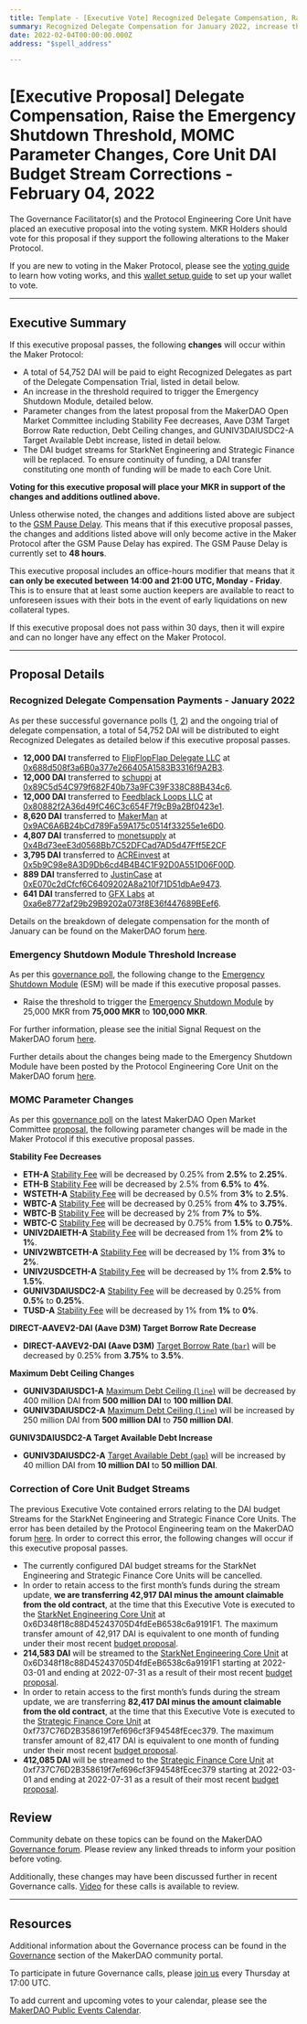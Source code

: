 ```yaml
---
title: Template - [Executive Vote] Recognized Delegate Compensation, Raise the Emergency Shutdown Threshold, MOMC Parameter Changes, Core Unit DAI Budget Stream Corrections - February 04, 2022
summary: Recognized Delegate Compensation for January 2022, increase the threshold to trigger the Emergency Shutdown Module, parameter changes from the latest MOMC proposal, correction of StarkNet Engineering and Strategic Finance DAI budget streams.
date: 2022-02-04T00:00:00.000Z
address: "$spell_address"

---
```

# [Executive Proposal] Delegate Compensation, Raise the Emergency Shutdown Threshold, MOMC Parameter Changes, Core Unit DAI Budget Stream Corrections - February 04, 2022

The Governance Facilitator(s) and the Protocol Engineering Core Unit have placed an executive proposal into the voting system. MKR Holders should vote for this proposal if they support the following alterations to the Maker Protocol.

If you are new to voting in the Maker Protocol, please see the [voting guide](https://community-development.makerdao.com/en/learn/governance/how-voting-works/) to learn how voting works, and this [wallet setup guide](https://community-development.makerdao.com/en/learn/governance/voting-setup/) to set up your wallet to vote.

---

## Executive Summary

If this executive proposal passes, the following **changes** will occur within the Maker Protocol:
- A total of 54,752 DAI will be paid to eight Recognized Delegates as part of the Delegate Compensation Trial, listed in detail below.
- An increase in the threshold required to trigger the Emergency Shutdown Module, detailed below.
- Parameter changes from the latest proposal from the MakerDAO Open Market Committee including Stability Fee decreases, Aave D3M Target Borrow Rate reduction, Debt Ceiling changes, and GUNIV3DAIUSDC2-A Target Available Debt increase, listed in detail below.
- The DAI budget streams for StarkNet Engineering and Strategic Finance will be replaced. To ensure continuity of funding, a DAI transfer constituting one month of funding will be made to each Core Unit.

**Voting for this executive proposal will place your MKR in support of the changes and additions outlined above.**

Unless otherwise noted, the changes and additions listed above are subject to the [GSM Pause Delay](https://manual.makerdao.com/parameter-index/core/param-gsm-pause-delay). This means that if this executive proposal passes, the changes and additions listed above will only become active in the Maker Protocol after the GSM Pause Delay has expired. The GSM Pause Delay is currently set to **48 hours**.

This executive proposal includes an office-hours modifier that means that it **can only be executed between 14:00 and 21:00 UTC, Monday - Friday**. This is to ensure that at least some auction keepers are available to react to unforeseen issues with their bots in the event of early liquidations on new collateral types.

If this executive proposal does not pass within 30 days, then it will expire and can no longer have any effect on the Maker Protocol.

---

## Proposal Details

### Recognized Delegate Compensation Payments - January 2022

As per these successful governance polls ([1](https://vote.makerdao.com/polling/QmPCbBu3?network=mainnet), [2](https://vote.makerdao.com/polling/QmbvuhYH?network=mainnet#poll-detail)) and the ongoing trial of delegate compensation, a total of 54,752 DAI will be distributed to eight Recognized Delegates as detailed below if this executive proposal passes.

- **12,000 DAI** transferred to [FlipFlopFlap Delegate LLC](https://vote.makerdao.com/address/0xaf8aa6846539033eaf0c3ca4c9c7373e370e039b) at [0x688d508f3a6B0a377e266405A1583B3316f9A2B3](https://etherscan.io/address/0x688d508f3a6B0a377e266405A1583B3316f9A2B3).
- **12,000 DAI** transferred to [schuppi](https://vote.makerdao.com/address/0xb21e535fb349e4ef0520318acfe589e174b0126b) at [0x89C5d54C979f682F40b73a9FC39F338C88B434c6](https://etherscan.io/address/0x89C5d54C979f682F40b73a9FC39F338C88B434c6).
- **12,000 DAI** transferred to [Feedblack Loops LLC](https://vote.makerdao.com/address/0x845b36e1e4f41a361dd711bda8ea239bf191fe95) at [0x80882f2A36d49fC46C3c654F7f9cB9a2Bf0423e1](https://etherscan.io/address/0x80882f2A36d49fC46C3c654F7f9cB9a2Bf0423e1).
- **8,620 DAI** transferred to [MakerMan](https://vote.makerdao.com/address/0x22d5294a23d49294bf11d9db8beda36e104ad9b3) at [0x9AC6A6B24bCd789Fa59A175c0514f33255e1e6D0](https://etherscan.io/address/0x9AC6A6B24bCd789Fa59A175c0514f33255e1e6D0).
- **4,807 DAI** transferred to [monetsupply](https://vote.makerdao.com/address/0x45127ec92b58c3a89e89f63553073adcaf2f1f5f) at [0x4Bd73eeE3d0568Bb7C52DFCad7AD5d47Fff5E2CF](https://etherscan.io/address/0x4Bd73eeE3d0568Bb7C52DFCad7AD5d47Fff5E2CF)
- **3,795 DAI** transferred to [ACREinvest](https://vote.makerdao.com/address/0x4d3ac33ab1dd7b0f352b8e590fe8b62c4c39ead5) at [0x5b9C98e8A3D9Db6cd4B4B4C1F92D0A551D06F00D](https://etherscan.io/address/0x5b9C98e8A3D9Db6cd4B4B4C1F92D0A551D06F00D).
- **889 DAI** transferred to [JustinCase](https://vote.makerdao.com/address/0xcdb792c14391f7115ba77a7cd27f724fc9ea2091) at [0xE070c2dCfcf6C6409202A8a210f71D51dbAe9473](https://etherscan.io/address/0xE070c2dCfcf6C6409202A8a210f71D51dbAe9473).
- **641 DAI** transferred to [GFX Labs](https://vote.makerdao.com/address/0xf60d7a62c98f65480725255e831de531efe3fe14) at [0xa6e8772af29b29B9202a073f8E36f447689BEef6](https://etherscan.io/address/0xa6e8772af29b29B9202a073f8E36f447689BEef6).

Details on the breakdown of delegate compensation for the month of January can be found on the MakerDAO forum [here](https://forum.makerdao.com/t/recognized-delegate-compensation-breakdown-january-2022/13001).

### Emergency Shutdown Module Threshold Increase

As per this [governance poll](https://vote.makerdao.com/polling/QmQSVmrh), the following change to the [Emergency Shutdown Module](https://makerdao.world/en/learn/governance/emergency-shutdown) (ESM) will be made if this executive proposal passes.

- Raise the threshold to trigger the [Emergency Shutdown Module](https://makerdao.world/en/learn/governance/emergency-shutdown) by 25,000 MKR from **75,000 MKR** to **100,000 MKR**.

For further information, please see the initial Signal Request on the MakerDAO forum [here](https://forum.makerdao.com/t/signal-request-raise-threshold-for-emergency-shutdown-module/12208).

Further details about the changes being made to the Emergency Shutdown Module have been posted by the Protocol Engineering Core Unit on the MakerDAO forum [here](https://forum.makerdao.com/t/moving-the-esm-threshold-increase-to-next-week/12895).

### MOMC Parameter Changes

As per this [governance poll](https://vote.makerdao.com/polling/QmWReBMh) on the latest MakerDAO Open Market Committee [proposal](https://forum.makerdao.com/t/parameter-changes-proposal-ppg-omc-001-2022-01-27/12883), the following parameter changes will be made in the Maker Protocol if this executive proposal passes.

**Stability Fee Decreases**

* **ETH-A** [Stability Fee](https://manual.makerdao.com/parameter-index/vault-risk/param-stability-fee) will be decreased by 0.25% from **2.5%** to **2.25%**.
* **ETH-B** [Stability Fee](https://manual.makerdao.com/parameter-index/vault-risk/param-stability-fee) will be decreased by 2.5% from **6.5%** to **4%**.
* **WSTETH-A** [Stability Fee](https://manual.makerdao.com/parameter-index/vault-risk/param-stability-fee) will be decreased by 0.5% from **3%** to **2.5%**.
* **WBTC-A** [Stability Fee](https://manual.makerdao.com/parameter-index/vault-risk/param-stability-fee) will be decreased by 0.25% from **4%** to **3.75%**.
* **WBTC-B** [Stability Fee](https://manual.makerdao.com/parameter-index/vault-risk/param-stability-fee) will be decreased by 2% from **7%** to **5%**.
* **WBTC-C** [Stability Fee](https://manual.makerdao.com/parameter-index/vault-risk/param-stability-fee) will be decreased by 0.75% from **1.5%** to **0.75%**.
* **UNIV2DAIETH-A** [Stability Fee](https://manual.makerdao.com/parameter-index/vault-risk/param-stability-fee) will be decreased from 1% from **2%** to **1%**.
* **UNIV2WBTCETH-A** [Stability Fee](https://manual.makerdao.com/parameter-index/vault-risk/param-stability-fee) will be decreased by 1% from **3%** to **2%**.
* **UNIV2USDCETH-A** [Stability Fee](https://manual.makerdao.com/parameter-index/vault-risk/param-stability-fee) will be decreased by 1% from **2.5%** to **1.5%**.
* **GUNIV3DAIUSDC2-A** [Stability Fee](https://manual.makerdao.com/parameter-index/vault-risk/param-stability-fee) will be decreased by 0.25% from **0.5%** to **0.25%**.
* **TUSD-A** [Stability Fee](https://manual.makerdao.com/parameter-index/vault-risk/param-stability-fee) will be decreased by 1% from **1%** to **0%**.

**DIRECT-AAVEV2-DAI (Aave D3M) Target Borrow Rate Decrease**

* **DIRECT-AAVEV2-DAI (Aave D3M)** [Target Borrow Rate (`bar`)](https://github.com/makerdao/dss-direct-deposit#configuration) will be decreased by 0.25% from **3.75%** to **3.5%**.

**Maximum Debt Ceiling Changes**

* **GUNIV3DAIUSDC1-A** [Maximum Debt Ceiling (`line`)](https://manual.makerdao.com/module-index/module-dciam#maximum-debt-ceiling-line) will be decreased by 400 million DAI from **500 million DAI** to **100 million DAI**.
* **GUNIV3DAIUSDC2-A** [Maximum Debt Ceiling (`line`)](https://manual.makerdao.com/module-index/module-dciam#maximum-debt-ceiling-line) will be increased by 250 million DAI from **500 million DAI** to **750 million DAI**.

**GUNIV3DAIUSDC2-A Target Available Debt Increase**

* **GUNIV3DAIUSDC2-A** [Target Available Debt (`gap`)](https://manual.makerdao.com/module-index/module-dciam#target-available-debt-gap) will be increased by 40 million DAI from **10 million DAI** to **50 million DAI**.

### Correction of Core Unit Budget Streams

The previous Executive Vote contained errors relating to the DAI budget Streams for the StarkNet Engineering and Strategic Finance Core Units. The error has been detailed by the Protocol Engineering team on the MakerDAO forum [here](https://forum.makerdao.com/t/correction-to-last-weeks-executive/13022). In order to correct this error, the following changes will occur if this executive proposal passes.

* The currently configured DAI budget streams for the StarkNet Engineering and Strategic Finance Core Units will be cancelled.
* In order to retain access to the first month’s funds during the stream update, **we are transferring 42,917 DAI minus the amount claimable from the old contract**, at the time that this Executive Vote is executed to the [StarkNet Engineering Core Unit](https://mips.makerdao.com/mips/details/MIP39c2SP19) at 0x6D348f18c88D45243705D4fdEeB6538c6a9191F1. The maximum transfer amount of 42,917 DAI is equivalent to one month of funding under their most recent [budget proposal](https://mips.makerdao.com/mips/details/MIP40c3SP47).
* **214,583 DAI** will be streamed to the [StarkNet Engineering Core Unit](https://mips.makerdao.com/mips/details/MIP39c2SP19) at 0x6D348f18c88D45243705D4fdEeB6538c6a9191F1 starting at 2022-03-01 and ending at 2022-07-31 as a result of their most recent [budget proposal](https://mips.makerdao.com/mips/details/MIP40c3SP47). 
* In order to retain access to the first month’s funds during the stream update, we are transferring **82,417 DAI minus the amount claimable from the old contract**, at the time that this Executive Vote is executed to the [Strategic Finance Core Unit](https://mips.makerdao.com/mips/details/MIP39c2SP27) at 0xf737C76D2B358619f7ef696cf3F94548fEcec379. The maximum transfer amount of 82,417 DAI is equivalent to one month of funding under their most recent [budget proposal](https://mips.makerdao.com/mips/details/MIP40c3SP46).
* **412,085 DAI** will be streamed to the [Strategic Finance Core Unit](https://mips.makerdao.com/mips/details/MIP39c2SP27) at 0xf737C76D2B358619f7ef696cf3F94548fEcec379 starting at 2022-03-01 and ending at 2022-07-31 as a result of their most recent [budget proposal](https://mips.makerdao.com/mips/details/MIP40c3SP46).

## Review

Community debate on these topics can be found on the MakerDAO [Governance forum](https://forum.makerdao.com/). Please review any linked threads to inform your position before voting.

Additionally, these changes may have been discussed further in recent Governance calls. [Video](https://www.youtube.com/playlist?list=PLLzkWCj8ywWNq5-90-Id6VPSsrk4OWVan) for these calls is available to review.

---

## Resources

Additional information about the Governance process can be found in the [Governance](https://community-development.makerdao.com/en/learn/governance) section of the MakerDAO community portal.

To participate in future Governance calls, please [join us](https://github.com/makerdao/community/tree/master/governance/governance-and-risk-meetings) every Thursday at 17:00 UTC.

To add current and upcoming votes to your calendar, please see the [MakerDAO Public Events Calendar](https://calendar.google.com/calendar/embed?src=makerdao.com_3efhm2ghipksegl009ktniomdk%40group.calendar.google.com&ctz=UTC&mode=week&showCalendars=0&showPrint=0).
